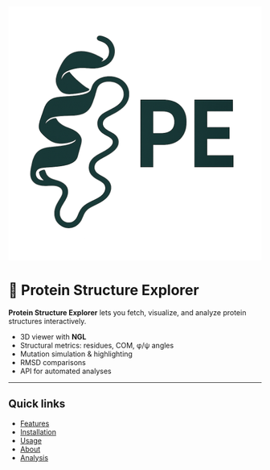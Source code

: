 ![logo](images/logo.png)
# 🧬 Protein Structure Explorer

**Protein Structure Explorer** lets you fetch, visualize, and analyze protein structures interactively.

- 3D viewer with **NGL**
- Structural metrics: residues, COM, φ/ψ angles
- Mutation simulation & highlighting
- RMSD comparisons
- API for automated analyses

---

## Quick links

- [Features](features.md)
- [Installation](installation.md)
- [Usage](usage.md)
- [About](about.md)
- [Analysis](analysis.md)